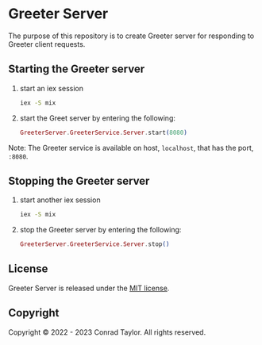 # Greeter Server

The purpose of this repository is to create Greeter server
for responding to Greeter client requests.

## Starting the Greeter server

1. start an iex session

   ```zsh
   iex -S mix
   ```

2. start the Greet server by entering the following:

   ```elixir
   GreeterServer.GreeterService.Server.start(8080)
   ```

Note: The Greeter service is available on host, `localhost`, that has the port, `:8080`.

## Stopping the Greeter server

1. start another iex session

   ```zsh
   iex -S mix
   ```

2. stop the Greeter server by entering the following:

   ```elixir
   GreeterServer.GreeterService.Server.stop()
   ```

## License

Greeter Server is released under the [MIT license](./LICENSE.md).

## Copyright

Copyright &copy; 2022 - 2023 Conrad Taylor. All rights reserved.
